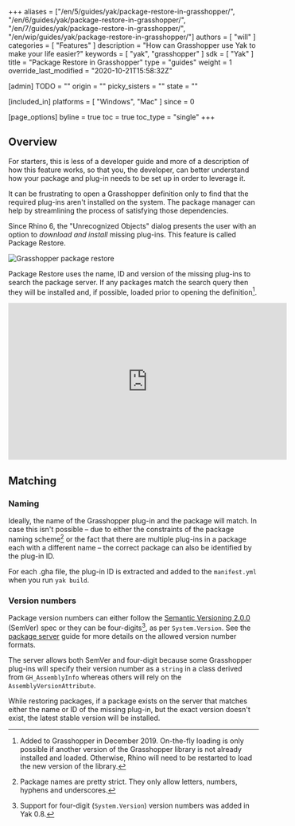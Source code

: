 +++
aliases = ["/en/5/guides/yak/package-restore-in-grasshopper/", "/en/6/guides/yak/package-restore-in-grasshopper/", "/en/7/guides/yak/package-restore-in-grasshopper/", "/en/wip/guides/yak/package-restore-in-grasshopper/"]
authors = [ "will" ]
categories = [ "Features" ]
description = "How can Grasshopper use Yak to make your life easier?"
keywords = [ "yak", "grasshopper" ]
sdk = [ "Yak" ]
title = "Package Restore in Grasshopper"
type = "guides"
weight = 1
override_last_modified = "2020-10-21T15:58:32Z"

[admin]
TODO = ""
origin = ""
picky_sisters = ""
state = ""

[included_in]
platforms = [ "Windows", "Mac" ]
since = 0

[page_options]
byline = true
toc = true
toc_type = "single"
+++

## Overview

For starters, this is less of a developer guide and more of a description of how this feature works, so that you, the developer, can better understand how your package and plug-in needs to be set up in order to leverage it.

It can be frustrating to open a Grasshopper definition only to find that the required plug-ins aren't installed on the system. The package manager can help by streamlining the process of satisfying those dependencies.

Since Rhino 6, the "Unrecognized Objects" dialog presents the user with an option to _download and install_ missing plug-ins. This feature is called Package Restore.

![Grasshopper package restore](/images/yak-gh-restore.gif)

Package Restore uses the name, ID and version of the missing plug-ins to search the package server. If any packages match the search query then they will be installed and, if possible, loaded prior to opening the definition[^3].

<iframe width="560" height="315" src="https://www.youtube.com/embed/MsjRdRtHW08" frameborder="0" allow="accelerometer; autoplay; encrypted-media; gyroscope; picture-in-picture" allowfullscreen></iframe>

## Matching

### Naming

Ideally, the name of the Grasshopper plug-in and the package will match. In case this isn't possible – due to either the constraints of the package naming scheme[^1] or the fact that there are multiple plug-ins in a package each with a different name – the correct package can also be identified by the plug-in ID.

For each .gha file, the plug-in ID is extracted and added to the `manifest.yml` when you run `yak build`.

### Version numbers

Package version numbers can either follow the [Semantic Versioning 2.0.0](https://semver.org) (SemVer) spec or they can be four-digits[^2], as per `System.Version`. See the [package server](../the-package-server) guide for more details on the allowed version number formats.

The server allows both SemVer and four-digit because some Grasshopper plug-ins will specify their version number as a `string` in a class derived from `GH_AssemblyInfo` whereas others will rely on the `AssemblyVersionAttribute`.

While restoring packages, if a package exists on the server that matches either the name or ID of the missing plug-in, but the exact version doesn't exist, the latest stable version will be installed.

[^1]: Package names are pretty strict. They only allow letters, numbers, hyphens and underscores.
[^2]: Support for four-digit (`System.Version`) version numbers was added in Yak 0.8.
[^3]: Added to Grasshopper in December 2019. On-the-fly loading is only possible if another version of the Grasshopper library is not already installed and loaded. Otherwise, Rhino will need to be restarted to load the new version of the library.
